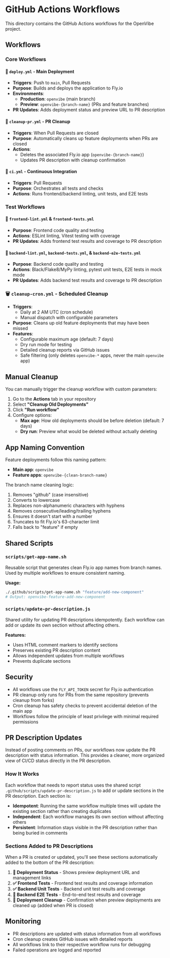 # GitHub Actions Workflows

This directory contains the GitHub Actions workflows for the OpenVibe project.

## Workflows

### Core Workflows

#### 🚀 `deploy.yml` - Main Deployment
- **Triggers**: Push to `main`, Pull Requests
- **Purpose**: Builds and deploys the application to Fly.io
- **Environments**:
  - **Production**: `openvibe` (main branch)
  - **Preview**: `openvibe-{branch-name}` (PRs and feature branches)
- **PR Updates**: Adds deployment status and preview URL to PR description

#### 🧹 `cleanup-pr.yml` - PR Cleanup
- **Triggers**: When Pull Requests are closed
- **Purpose**: Automatically cleans up feature deployments when PRs are closed
- **Actions**:
  - Deletes the associated Fly.io app (`openvibe-{branch-name}`)
  - Updates PR description with cleanup confirmation

#### 🔄 `ci.yml` - Continuous Integration
- **Triggers**: Pull Requests
- **Purpose**: Orchestrates all tests and checks
- **Actions**: Runs frontend/backend linting, unit tests, and E2E tests

### Test Workflows

#### 🎨 `frontend-lint.yml` & `frontend-tests.yml`
- **Purpose**: Frontend code quality and testing
- **Actions**: ESLint linting, Vitest testing with coverage
- **PR Updates**: Adds frontend test results and coverage to PR description

#### 🐍 `backend-lint.yml`, `backend-tests.yml`, & `backend-e2e-tests.yml`
- **Purpose**: Backend code quality and testing
- **Actions**: Black/Flake8/MyPy linting, pytest unit tests, E2E tests in mock mode
- **PR Updates**: Adds backend test results and coverage to PR description

### 🗑️ `cleanup-cron.yml` - Scheduled Cleanup
- **Triggers**: 
  - Daily at 2 AM UTC (cron schedule)
  - Manual dispatch with configurable parameters
- **Purpose**: Cleans up old feature deployments that may have been missed
- **Features**:
  - Configurable maximum age (default: 7 days)
  - Dry run mode for testing
  - Detailed cleanup reports via GitHub issues
  - Safe filtering (only deletes `openvibe-*` apps, never the main `openvibe` app)

## Manual Cleanup

You can manually trigger the cleanup workflow with custom parameters:

1. Go to the **Actions** tab in your repository
2. Select **"Cleanup Old Deployments"**
3. Click **"Run workflow"**
4. Configure options:
   - **Max age**: How old deployments should be before deletion (default: 7 days)
   - **Dry run**: Preview what would be deleted without actually deleting

## App Naming Convention

Feature deployments follow this naming pattern:
- **Main app**: `openvibe`
- **Feature apps**: `openvibe-{clean-branch-name}`

The branch name cleaning logic:
1. Removes "github" (case insensitive)
2. Converts to lowercase
3. Replaces non-alphanumeric characters with hyphens
4. Removes consecutive/leading/trailing hyphens
5. Ensures it doesn't start with a number
6. Truncates to fit Fly.io's 63-character limit
7. Falls back to "feature" if empty

## Shared Scripts

### `scripts/get-app-name.sh`
Reusable script that generates clean Fly.io app names from branch names. Used by multiple workflows to ensure consistent naming.

**Usage:**
```bash
./.github/scripts/get-app-name.sh "feature/add-new-component"
# Output: openvibe-feature-add-new-component
```

### `scripts/update-pr-description.js`
Shared utility for updating PR descriptions idempotently. Each workflow can add or update its own section without affecting others.

**Features:**
- Uses HTML comment markers to identify sections
- Preserves existing PR description content
- Allows independent updates from multiple workflows
- Prevents duplicate sections

## Security

- All workflows use the `FLY_API_TOKEN` secret for Fly.io authentication
- PR cleanup only runs for PRs from the same repository (prevents cleanup from forks)
- Cron cleanup has safety checks to prevent accidental deletion of the main app
- Workflows follow the principle of least privilege with minimal required permissions

## PR Description Updates

Instead of posting comments on PRs, our workflows now update the PR description with status information. This provides a cleaner, more organized view of CI/CD status directly in the PR description.

### How It Works

Each workflow that needs to report status uses the shared script `.github/scripts/update-pr-description.js` to add or update sections in the PR description. Each section is:

- **Idempotent**: Running the same workflow multiple times will update the existing section rather than creating duplicates
- **Independent**: Each workflow manages its own section without affecting others
- **Persistent**: Information stays visible in the PR description rather than being buried in comments

### Sections Added to PR Descriptions

When a PR is created or updated, you'll see these sections automatically added to the bottom of the PR description:

1. **🚀 Deployment Status** - Shows preview deployment URL and management links
2. **✅ Frontend Tests** - Frontend test results and coverage information
3. **✅ Backend Unit Tests** - Backend unit test results and coverage
4. **🧪 Backend E2E Tests** - End-to-end test results and coverage
5. **🧹 Deployment Cleanup** - Confirmation when preview deployments are cleaned up (added when PR is closed)

## Monitoring

- PR descriptions are updated with status information from all workflows
- Cron cleanup creates GitHub issues with detailed reports
- All workflows link to their respective workflow runs for debugging
- Failed operations are logged and reported